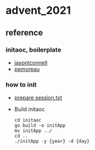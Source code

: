 # advent_2021

## reference

### initaoc, boilerplate

* [jasontconnell](https://github.com/jasontconnell/advent)
* [pemoreau](https://github.com/pemoreau/advent-of-code)

### how to init

* [prepare session.txt](https://github.com/wimglenn/advent-of-code-wim/issues/1)
* Build initaoc

    ```shell
    cd initaoc
    go build -o initApp
    mv initApp ../
    cd ..
    ./initApp -y {year} -d {day}
    ```
